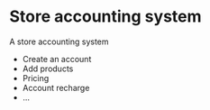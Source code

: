 # Store accounting system

A store accounting system
* Create an account
* Add products
* Pricing
* Account recharge
* ...

